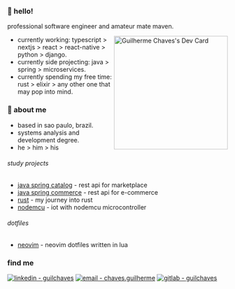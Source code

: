 
### 🧉 hello!
professional software engineer and amateur mate maven.

<a href="https://app.daily.dev/guilchaves"><img align="right" src="https://api.daily.dev/devcards/bf4f8e01e42b41c08a189790f4b3ca22.png?r=3v4" width="260" alt="Guilherme Chaves's Dev Card"/></a>

- currently working: typescript > nextjs > react > react-native > python > django.
- currently side projecting: java  >  spring > microservices. 
- currently spending my free time: rust > elixir > any other one that may pop into mind.



### 🍃 about me 
- based in sao paulo, brazil.
- systems analysis and development degree.
- he > him > his

###### study projects
- [java spring catalog](https://github.com/guilchaves/spring-expert-dscatalog) - rest api for marketplace
- [java spring commerce](https://github.com/guilchaves/spring-professional-dscommerce) - rest api for e-commerce
- [rust](https://github.com/guilchaves/rust-programming-studies) - my journey into rust
- [nodemcu](https://github.com/guilchaves/estacao-mqtt-nodemcu) - iot with nodemcu microcontroller

###### dotfiles
- [neovim](https://github.com/guilchaves/my-dotfiles) - neovim dotfiles written in lua


### find me
[![linkedin - guilchaves](https://img.shields.io/badge/linkedin-guilchaves-0077b5?logo=linkedin)](https://www.linkedin.com/in/guil-chaves/?locale=en_US)
[![email - chaves.guilherme](https://img.shields.io/badge/email-chaves.guilherme-554488?logo=proton)](chaves.guilherme@proton.me)
[![gitlab - guilchaves](https://img.shields.io/badge/gitlab-guilchaves-fc6d26?logo=gitlab)](https://gitlab.com/guilchaves)


